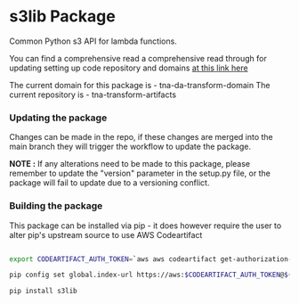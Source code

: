 # s3lib Package

Common Python s3 API for lambda functions.

You can find a comprehensive read a comprehensive read through for updating setting up
code repository and domains [at this link here](https://github.com/nationalarchives/da-transform-dev-documentation/blob/master/runbooks/github-actions/uploading_software_to_artifactory.md)

The current domain for this package is - tna-da-transform-domain
The current repository is - tna-transform-artifacts

### Updating the package

Changes can be made in the repo, if these changes are merged into the main branch they will trigger the workflow
to update the package. 

**NOTE :** If any alterations need to be made to this package, please remember to update the "version" parameter in
the setup.py file, or the package will fail to update due to a versioning conflict. 

### Building the package 

This package can be installed via pip - it does however require the user to alter pip's upstream source to use AWS 
Codeartifact 

```bash

export CODEARTIFACT_AUTH_TOKEN=`aws aws codeartifact get-authorization-token --domain ${DOMAIN} --domain-owner ${ARN_NUMBER} --region ${REGION} --query authorizationToken --output text``

pip config set global.index-url https://aws:$CODEARTIFACT_AUTH_TOKEN@${DOMAIN}-${ARN_NUMBER}.d.codeartifact.eu-west-2.amazonaws.com/pypi/${REPOSITORY}/simple/

pip install s3lib
